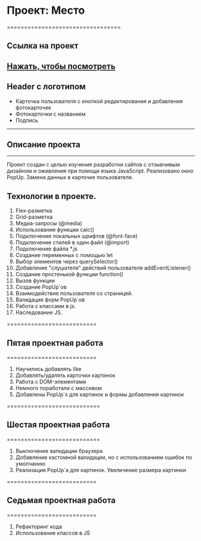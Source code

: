 # Проект: Место
=================================
## Ссылка на проект
[Нажать, чтобы посмотреть](https://catintoner.github.io/mesto/)
----------------------------------
## Header с логотипом
* Карточка пользователя с кнопкой редактирования и добавления фотокарточек
* Фотокарточки с названием
* Подпись
-----------------------------------

## Описание проекта
----
Проект создан с целью изучения разработки сайтов с отзывчивым дизайном и оживления при помощи языка JavaScript.
Реализовано окно PopUp. Замена данных в карточке пользователя.

## Технологии в проекте.
1. Flex-разметка
2. Grid-разметка
3. Медиа-запросы (@media)
4. Использование функции calc()
5. Подключение локальных шрифтов (@font-face)
6. Подключение стилей в один файл (@import)
7. Подключение файла *.js
8. Создание переменных с помощью let
9. Выбор элементов через querySelector()
10. Добавление "слушателя" действий пользователя addEventListener()
11. Создание простенькой функции function()
12. Вызов функции
13. Создание PopUp`ов
14. Взаимодействие пользователя со страницей.
15. Валидация форм PopUp`ов
16. Работа с классами в js.
17. Наследование JS.

==========================
## Пятая проектная работа
==========================
1. Научились добавлять like
2. Добавлять/удалять карточки картинок
3. Работа с DOM-элементами
4. Немного поработали с массивом
5. Добавлены PopUp`s для картинок и формы добавления картинок

===========================
## Шестая проектная работа
===========================
1. Выключение валидации браузера
2. Добавление кастомной валидации, но с использованием ошибок по умолчанию
3. Реализация PopUp`a для картинок. Увеличение размера картинки

==========================
## Седьмая проектная работа
==========================
1. Рефакторинг кода
2. Использование классов в JS
